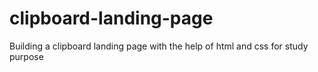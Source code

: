 # clipboard-landing-page
 Building a clipboard landing page with the help of html and css for study purpose
